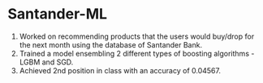 # Santander-ML
1) Worked on recommending products that the users would buy/drop for the next month using the database of Santander Bank.
2) Trained a model ensembling 2 different types of boosting algorithms - LGBM and SGD.
3) Achieved 2nd position in class with an accuracy of 0.04567.
